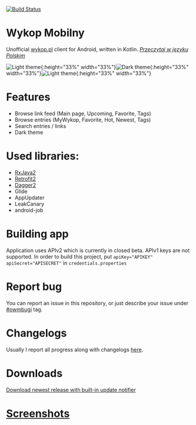 [![Build Status](https://travis-ci.org/feelfreelinux/WykopMobilny.svg?branch=master)](https://travis-ci.org/feelfreelinux/WykopMobilny)
# Wykop Mobilny
Unofficial [wykop.pl](http://wykop.pl) client for Android, written in Kotlin.
_[Przeczytaj w języku Polskim](README.pl.md)_

![Light theme](screenshots/link_details_light.png){:height="33%" width="33%"}![Dark theme](screenshots/mainpage_dark.png ){:height="33%" width="33%"}![Light theme](screenshots/tag_light.png ){:height="33%" width="33%"}
# Features
- Browse link feed (Main page, Upcoming, Favorite, Tags)
- Browse entries (MyWykop, Favorite, Hot, Newest, Tags)
- Search entries / links
- Dark theme
# Used libraries:
- [RxJava2](https://github.com/ReactiveX/RxJava)
- [Retrofit2](https://github.com/square/retrofit)
- [Dagger2](https://github.com/google/dagger)
- Glide
- AppUpdater
- LeakCanary
- android-job
# Building app
Application uses APIv2 which is currently in closed beta. APIv1 keys are not supported. In order to build this project, put `apiKey="APIKEY" apiSecret="APISECRET"` in `credentials.properties`
# Report bug
You can report an issue in this repository, or just describe your issue under [#owmbugi](wykop.pl/tag/owmbugi) tag.

# Changelogs
Usually I report all progress along with changelogs [here](wykop.pl/tag/otwartywykopmobilny).
# Downloads
[Download newest release with built-in update notifier](https://github.com/feelfreelinux/WykopMobilny/releases/latest)
# [Screenshots](https://github.com/feelfreelinux/WykopMobilny/tree/master/screenshots)